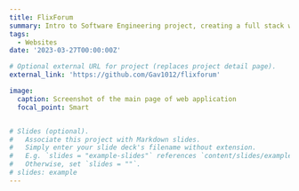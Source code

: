 ```yaml
---
title: FlixForum
summary: Intro to Software Engineering project, creating a full stack web application incorporating a Netflix API and following Scrum/Agile methodology
tags:
  - Websites
date: '2023-03-27T00:00:00Z'

# Optional external URL for project (replaces project detail page).
external_link: 'https://github.com/Gav1012/flixforum'

image:
  caption: Screenshot of the main page of web application
  focal_point: Smart


# Slides (optional).
#   Associate this project with Markdown slides.
#   Simply enter your slide deck's filename without extension.
#   E.g. `slides = "example-slides"` references `content/slides/example-slides.md`.
#   Otherwise, set `slides = ""`.
# slides: example
---
```



